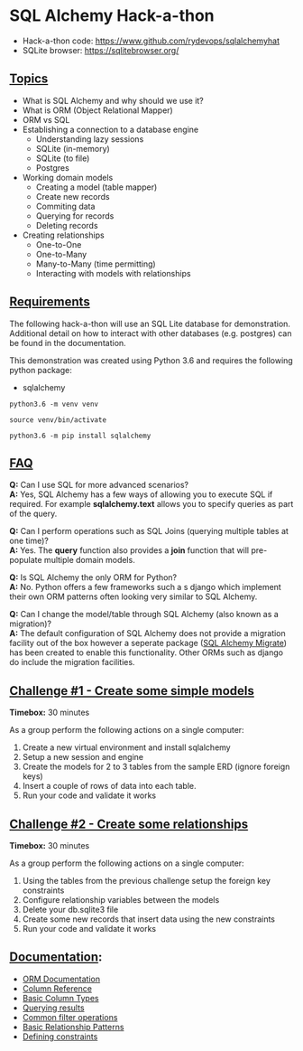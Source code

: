 # SQL Alchemy Hack-a-thon

*  Hack-a-thon code: https://www.github.com/rydevops/sqlalchemyhat
*  SQLite browser: https://sqlitebrowser.org/

## <u>Topics</u>

*  What is SQL Alchemy and why should we use it? 
*  What is ORM (Object Relational Mapper)
*  ORM vs SQL
*  Establishing a connection to a database engine
   *  Understanding lazy sessions
   *  SQLite (in-memory)
   *  SQLite (to file)
   *  Postgres
*  Working domain models
   *  Creating a model (table mapper)
   *  Create new records
   *  Commiting data
   *  Querying for records
   *  Deleting records
*  Creating relationships
   *  One-to-One
   *  One-to-Many
   *  Many-to-Many (time permitting)
   *  Interacting with models  with  relationships


## <u>Requirements</u>

The following hack-a-thon will use an SQL Lite database for demonstration. 
Additional detail on how to interact with other databases (e.g. postgres)
can be found in the documentation.

This demonstration was created using Python 3.6 and requires the following python package:
*  sqlalchemy

`python3.6 -m venv venv`

`source venv/bin/activate`

`python3.6 -m pip install sqlalchemy`

## <u>FAQ</u>
**Q:** Can I use SQL for more advanced scenarios?<br>
**A:** Yes, SQL Alchemy has a few ways of allowing you to execute SQL if required. For example **sqlalchemy.text** allows you to specify queries as part of the query. 

**Q:** Can I perform operations such as SQL Joins (querying multiple tables at one time)?<br>
**A:** Yes. The **query** function  also provides a **join** function that will pre-populate multiple domain models. 

**Q:** Is SQL Alchemy the only ORM  for Python?<br>
**A:** No. Python offers a few frameworks such a s django which implement their own ORM patterns often looking very similar to SQL Alchemy. 

**Q:** Can I change the model/table through SQL Alchemy (also known as a migration)?<br>
**A:** The default configuration of SQL Alchemy does not provide a migration facility out of the box however a seperate package ([SQL Alchemy Migrate](https://sqlalchemy-migrate.readthedocs.io/en/latest/)) has been created to enable this functionality. Other ORMs such as django do include the migration facilities. 

## <u>Challenge #1 - Create some simple models</u>

**Timebox:** 30 minutes

As a group perform the following actions on a single computer:

1.  Create a new virtual environment and install sqlalchemy
2.  Setup a new session and engine
3.  Create the models for 2 to 3 tables from the sample ERD (ignore foreign keys)
4.  Insert a couple of rows of data into each table. 
5.  Run your code and validate it works

## <u>Challenge #2 - Create some relationships</u>

**Timebox:** 30 minutes

As a group perform the following actions on a single computer:

1.  Using the tables from the previous challenge setup the foreign key constraints
2.  Configure relationship variables between the models
3.  Delete your db.sqlite3 file
4.  Create some new records that insert data using the new constraints
5.  Run your code and validate it works

## <u>Documentation</u>:
*  [ORM Documentation](https://docs.sqlalchemy.org/en/13/)
*  [Column Reference](https://docs.sqlalchemy.org/en/13/core/metadata.html#sqlalchemy.schema.Column)
*  [Basic Column Types](https://docs.sqlalchemy.org/en/13/core/type_basics.html)
*  [Querying results](https://docs.sqlalchemy.org/en/13/orm/tutorial.html#returning-lists-and-scalars)
*  [Common filter operations](https://docs.sqlalchemy.org/en/13/orm/tutorial.html#common-filter-operators)
*  [Basic Relationship Patterns](https://docs.sqlalchemy.org/en/13/orm/basic_relationships.html)
*  [Defining constraints](https://docs.sqlalchemy.org/en/13/core/constraints.html)


   


